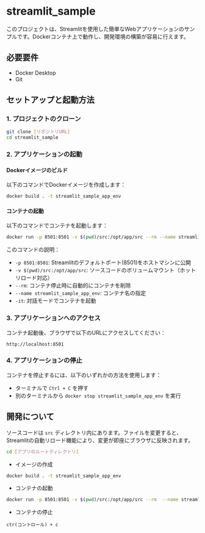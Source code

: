 # streamlit_sample

このプロジェクトは、Streamlitを使用した簡単なWebアプリケーションのサンプルです。Dockerコンテナ上で動作し、開発環境の構築が容易に行えます。

## 必要要件

- Docker Desktop
- Git

## セットアップと起動方法

### 1. プロジェクトのクローン

```bash
git clone [リポジトリURL]
cd streamlit_sample
```

### 2. アプリケーションの起動

#### Dockerイメージのビルド

以下のコマンドでDockerイメージを作成します：

```bash
docker build . -t streamlit_sample_app_env
```

#### コンテナの起動

以下のコマンドでコンテナを起動します：

```bash
docker run -p 8501:8501 -v $(pwd)/src:/opt/app/src --rm --name streamlit_sample_app_env -it streamlit_sample_app_env
```

このコマンドの説明：
- `-p 8501:8501`: Streamlitのデフォルトポート(8501)をホストマシンに公開
- `-v $(pwd)/src:/opt/app/src`: ソースコードのボリュームマウント（ホットリロード対応）
- `--rm`: コンテナ停止時に自動的にコンテナを削除
- `--name streamlit_sample_app_env`: コンテナ名の指定
- `-it`: 対話モードでコンテナを起動

### 3. アプリケーションへのアクセス

コンテナ起動後、ブラウザで以下のURLにアクセスしてください：

```
http://localhost:8501
```

### 4. アプリケーションの停止

コンテナを停止するには、以下のいずれかの方法を使用します：

- ターミナルで `Ctrl + C` を押す
- 別のターミナルから `docker stop streamlit_sample_app_env` を実行

## 開発について

ソースコードは `src` ディレクトリ内にあります。ファイルを変更すると、Streamlitの自動リロード機能により、変更が即座にブラウザに反映されます。

```bash
cd [アプリのルートディレクトリ]
```

- イメージの作成

```bash
docker build . -t streamlit_sample_app_env
```

- コンテナの起動

```bash
docker run -p 8501:8501 -v $(pwd)/src:/opt/app/src --rm  --name streamlit_sample_app_env -it streamlit_sample_app_env
```

- コンテナの停止

```
ctr(コントロール) + c
```
